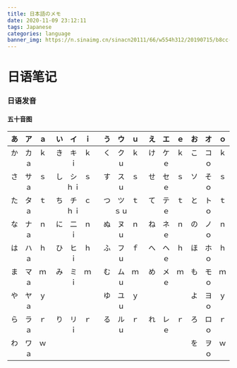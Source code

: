 ```yaml
---
title: 日本語のメモ
date: 2020-11-09 23:12:11
tags: Japanese
categories: language
banner_img: https://n.sinaimg.cn/sinacn20111/66/w554h312/20190715/b8cc-hzuhxyp7424952.jpg
---
```






# 日语笔记



<!--more-->



### 日语发音



#### 五十音图

|  あ　ア　ａ  |   い　イ　ｉ   |   う　ウ　ｕ   |  え　エ　ｅ  |  お　オ　ｏ  |
| :----------: | :------------: | :------------: | :----------: | :----------: |
| か　カ　ｋａ |  き　キ　ｋｉ  |  く　ク　ｋｕ  | け　ケ　ｋｅ | こ　コ　ｋｏ |
| さ　サ　ｓａ | し　シ　ｓｈｉ |  す　ス　ｓｕ  | せ　セ　ｓｅ | ソ　そ　ｓｏ |
| た　タ　ｔａ | ち　チ　ｃｈｉ | つ　ツ　ｔｓｕ | て　テ　ｔｅ | と　ト　ｔｏ |
| な　ナ　ｎａ |  に　二　ｎｉ  |  ぬ　ヌ　ｎｕ  | ね　ネ　ｎｅ | の　ノ　ｎｏ |
| は　ハ　ｈａ |  ひ　ヒ　ｈｉ  |  ふ　フ　ｆｕ  | へ　ヘ　ｈｅ | ほ　ホ　ｈｏ |
| ま　マ　ｍａ |  み　ミ　ｍｉ  |  む　ム　ｍｕ  | め　メ　ｍｅ | も　モ　ｍｏ |
| や　ヤ　ｙａ |                |  ゆ　ユ　ｙｕ  |              | よ　ヨ　ｙｏ |
| ら　ラ　ｒａ |  り　リ　ｒｉ  |  る　ル　ｒｕ  | れ　レ　ｒｅ | ろ　ロ　ｒｏ |
| わ　ワ　ｗａ |                |                |              | を　ヲ　ｗｏ |

